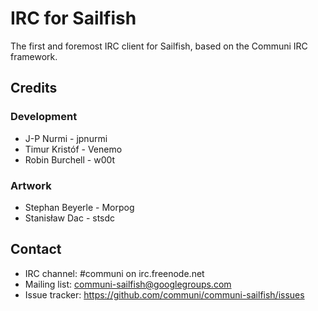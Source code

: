 IRC for Sailfish
================

The first and foremost IRC client for Sailfish, based on the Communi IRC framework.

Credits
-------

### Development

* J-P Nurmi - jpnurmi
* Timur Kristóf - Venemo
* Robin Burchell - w00t

### Artwork

* Stephan Beyerle - Morpog
* Stanisław Dac - stsdc

Contact
-------

* IRC channel: #communi on irc.freenode.net
* Mailing list: communi-sailfish@googlegroups.com
* Issue tracker: https://github.com/communi/communi-sailfish/issues
